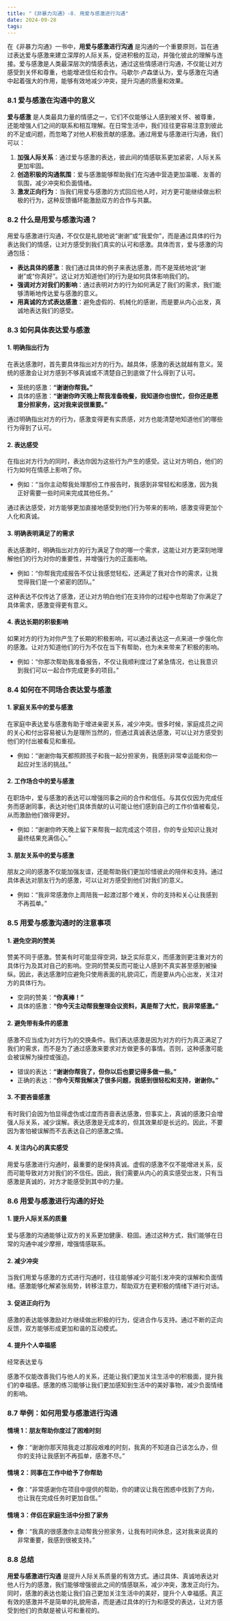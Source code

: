 ```yaml
---
title: "《非暴力沟通》-8. 用爱与感激进行沟通"
date: 2024-09-28
tags: 
---
```

在《非暴力沟通》一书中，**用爱与感激进行沟通** 是沟通的一个重要原则，旨在通过表达爱与感激来建立深厚的人际关系，促进积极的互动，并强化彼此的理解与连接。爱与感激是人类最深层次的情感表达，通过这些情感进行沟通，不仅能让对方感受到关怀和尊重，也能增进信任和合作。马歇尔·卢森堡认为，爱与感激在沟通中起着强大的作用，能够有效地减少冲突，提升沟通的质量和效果。

### 8.1 爱与感激在沟通中的意义

**爱与感激** 是人类最具力量的情感之一，它们不仅能够让人感到被关怀、被尊重，还能增强人们之间的联系和相互理解。在日常生活中，我们往往更容易注意到彼此的不足或问题，而忽略了对他人积极贡献的感激。通过用爱与感激进行沟通，我们可以：

1. **加强人际关系**：通过爱与感激的表达，彼此间的情感联系更加紧密，人际关系更加牢固。
2. **创造积极的沟通氛围**：爱与感激能够帮助我们在沟通中营造更加温暖、友善的氛围，减少冲突和负面情绪。
3. **激发正向行为**：当我们用爱与感激的方式回应他人时，对方更可能继续做出积极的行为，这种反馈循环能激励双方的合作与共赢。

### 8.2 什么是用爱与感激沟通？

用爱与感激进行沟通，不仅仅是礼貌地说“谢谢”或“我爱你”，而是通过具体的行为表达我们的情感，让对方感受到我们真实的认可和感激。具体而言，爱与感激的沟通包括：

- **表达具体的感激**：我们通过具体的例子来表达感激，而不是笼统地说“谢谢”或“你真好”。这让对方知道他们的行为是如何具体影响我们的。
- **强调对方对我们的影响**：通过表明对方的行为如何满足了我们的需求，我们能够清晰地传达爱与感激的意义。
- **用真诚的方式表达感激**：避免虚假的、机械化的感谢，而是要从内心出发，真诚地表达我们的感受。

### 8.3 如何具体表达爱与感激

#### 1. **明确指出行为**
在表达感激时，首先要具体指出对方的行为。越具体，感激的表达就越有意义。笼统的感激会让对方感到不够真诚或不清楚自己到底做了什么得到了认可。

- 笼统的感激：**“谢谢你帮我。”**
- 具体的感激：**“谢谢你昨天晚上帮我准备晚餐，我知道你也很忙，但你还是愿意分担家务，这对我来说很重要。”**

通过明确指出对方的行为，感激变得更有实质感，对方也能清楚地知道他们的哪些行为得到了认可。

#### 2. **表达感受**
在指出对方行为的同时，表达你因为这些行为产生的感受。这让对方明白，他们的行为如何在情感上影响了你。

- 例如：“当你主动帮我处理那份工作报告时，我感到非常轻松和感激，因为我正好需要一些时间来完成其他任务。”

通过表达感受，对方能够更加直接地感受到他们行为带来的影响，感激变得更加个人化和真诚。

#### 3. **明确表明满足了的需求**
表达感激时，明确指出对方的行为满足了你的哪一个需求，这能让对方更深刻地理解他们的行为对你的重要性，并增强行为的正面影响。

- 例如：“你帮我完成报告不仅让我感觉轻松，还满足了我对合作的需求，让我觉得我们是一个紧密的团队。”

这种表达不仅传达了感激，还让对方明白他们在支持你的过程中也帮助了你满足了具体需求，感激变得更有意义。

#### 4. **表达长期的积极影响**
如果对方的行为对你产生了长期的积极影响，可以通过表达这一点来进一步强化你的感激。让对方知道他们的行为不仅在当下有帮助，也为未来带来了积极的影响。

- 例如：“你那次帮助我准备报告，不仅让我顺利度过了紧急情况，也让我意识到我们可以一起合作完成更多的项目。”

### 8.4 如何在不同场合表达爱与感激

#### 1. **家庭关系中的爱与感激**
在家庭中表达爱与感激有助于增进亲密关系，减少冲突。很多时候，家庭成员之间的关心和付出容易被认为是理所当然的，但通过真诚表达感激，可以让对方感受到他们的付出被看见和重视。

- 例如：“谢谢你每天都照顾孩子和我一起分担家务，我感到非常幸运能和你一起应对生活的挑战。”

#### 2. **工作场合中的爱与感激**
在职场中，爱与感激的表达可以增强同事之间的合作和信任。与其仅仅因为完成任务而感谢同事，表达对他们具体贡献的认可能让他们感到自己的工作价值被看见，从而激励他们做得更好。

- 例如：“谢谢你昨天晚上留下来帮我一起完成这个项目，你的专业知识让我对最终结果充满信心。”

#### 3. **朋友关系中的爱与感激**
朋友之间的感激不仅能加强友谊，还能帮助我们更加珍惜彼此的陪伴和支持。通过具体表达对朋友行为的感激，可以让对方感受到他们对我们的意义。

- 例如：“我非常感激你上周陪我一起渡过那个难关，你的支持和关心让我感到不再孤单。”

### 8.5 用爱与感激沟通时的注意事项

#### 1. **避免空洞的赞美**
赞美不同于感激。赞美有时可能显得空洞，缺乏实际意义，而感激则更注重对方的具体行为及其对自己的影响。空洞的赞美反而可能让人感到不真实甚至感到被操纵。因此，表达感激时应避免只使用表面的礼貌词汇，而是要从内心出发，关注对方的具体行为。

- 空洞的赞美：**“你真棒！”**
- 具体的感激：**“你今天主动帮我整理会议资料，真是帮了大忙，我非常感激。”**

#### 2. **避免带有条件的感激**
感激不应当成为对方行为的交换条件。我们表达感激是因为对方的行为真正满足了我们的需求，而不是为了通过感激来要求对方做更多的事情。否则，这种感激可能会被误解为操控或强迫。

- 错误的表达：**“谢谢你帮我了，但你以后也要记得多做一些。”**
- 正确的表达：**“你今天帮我解决了很多问题，我感到很轻松和支持，谢谢你。”**

#### 3. **不要吝啬感激**
有时我们会因为怕显得虚伪或过度而吝啬表达感激，但事实上，真诚的感激只会增强人际关系，减少误解。表达感激是无成本的，但其效果却是长远的。因此，不要因为害怕被误解而不去表达自己的感激之情。

#### 4. **关注内心的真实感受**
用爱与感激进行沟通时，最重要的是保持真诚。虚假的感激不仅不能增进关系，反而可能导致对方对我们的不信任。因此，我们需要从内心的真实感受出发，只有当感激是真诚的，对方才能感受到其中的力量。

### 8.6 用爱与感激进行沟通的好处

#### 1. **提升人际关系的质量**
爱与感激的沟通能够让双方的关系更加健康、稳固。通过这种方式，我们能够在日常的沟通中减少摩擦，增强情感联系。

#### 2. **减少冲突**
当我们用爱与感激的方式进行沟通时，往往能够减少可能引发冲突的误解和负面情绪。感激能够化解紧张局势，转移注意力，帮助双方在更积极的情绪下进行对话。

#### 3. **促进正向行为**
感激的表达能够激励对方继续做出积极的行为，促进合作与支持。通过不断的正向反馈，双方能够形成更加和谐的互动模式。

#### 4. **提升个人幸福感**
经常表达爱与

感激不仅能改善我们与他人的关系，还能让我们更加关注生活中的积极面，提升我们的幸福感。感激的练习能够让我们更加感知到生活中的美好事物，减少负面情绪的影响。

### 8.7 举例：如何用爱与感激进行沟通

#### 情境 1：朋友帮助你度过了困难时刻
- **你**：“谢谢你那天陪我走过那段艰难的时刻，我真的不知道自己该怎么办，但你的支持让我感到不再孤单，感激不尽。”

#### 情境 2：同事在工作中给予了你帮助
- **你**：“非常感谢你在项目中提供的帮助，你的建议让我在困惑中找到了方向，也让我在完成任务时更加自信。”

#### 情境 3：伴侣在家庭生活中分担了家务
- **你**：“我真的很感激你主动帮我分担家务，让我有时间休息，这对我来说真的非常重要，我感到很被支持。”

### 8.8 总结

**用爱与感激进行沟通** 是提升人际关系质量的有效方式。通过具体、真诚地表达对他人行为的感激，我们能够增强彼此之间的情感联系，减少冲突，激发正向行为。同时，感激的表达也能让我们自己更加关注生活中的美好，提升个人幸福感。真正有效的感激并不是简单的礼貌用语，而是通过具体的行为和感受的表达，让对方感受到他们的贡献是被认可和重视的。